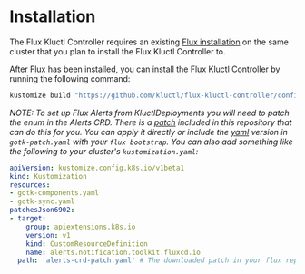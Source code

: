 # Installation

The Flux Kluctl Controller requires an existing [Flux installation](https://fluxcd.io/docs/installation/) on the
same cluster that you plan to install the Flux Kluctl Controller to.

After Flux has been installed, you can install the Flux Kluctl Controller by running the following command:

```sh
kustomize build "https://github.com/kluctl/flux-kluctl-controller/config/install?ref=v0.4.1" | kubectl apply -f-
```


_NOTE: To set up Flux Alerts from KluctlDeployments you will need to patch the enum in the Alerts CRD.
There is a [patch](../config/patch/alerts-crd-patch.yaml) included in this repository that can do this for you. You can apply it directly or include the [yaml](../config/patch/alerts-crd-patch.yaml) version in `gotk-patch.yaml` with your `flux bootstrap`.
You can also add something like the following to your cluster's `kustomization.yaml`:_

```yaml
apiVersion: kustomize.config.k8s.io/v1beta1
kind: Kustomization
resources:
- gotk-components.yaml
- gotk-sync.yaml
patchesJson6902:
- target:
    group: apiextensions.k8s.io
    version: v1
    kind: CustomResourceDefinition
    name: alerts.notification.toolkit.fluxcd.io
  path: 'alerts-crd-patch.yaml' # The downloaded patch in your flux repository

```
